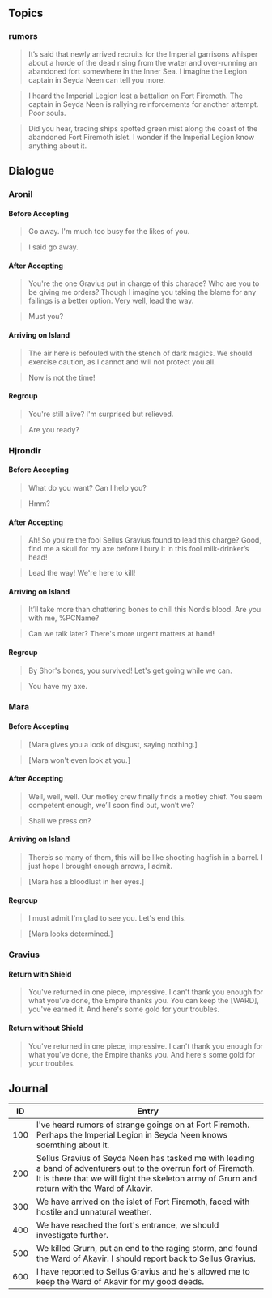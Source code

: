 ## Topics

### rumors

> It’s said that newly arrived recruits for the Imperial garrisons whisper about a horde of the dead rising from the water and over-running an abandoned fort somewhere in the Inner Sea. I imagine the Legion captain in Seyda Neen can tell you more.

> I heard the Imperial Legion lost a battalion on Fort Firemoth. The captain in Seyda Neen is rallying reinforcements for another attempt. Poor souls.

> Did you hear, trading ships spotted green mist along the coast of the abandoned Fort Firemoth islet. I wonder if the Imperial Legion know anything about it.

## Dialogue

### Aronil

#### Before Accepting

> Go away. I'm much too busy for the likes of you.

> I said go away.

#### After Accepting

> You're the one Gravius put in charge of this charade? Who are you to be giving me orders? Though I imagine you taking the blame for any failings is a better option. Very well, lead the way.

> Must you?

#### Arriving on Island

> The air here is befouled with the stench of dark magics. We should exercise caution, as I cannot and will not protect you all.

> Now is not the time!

#### Regroup

> You're still alive? I'm surprised but relieved.

> Are you ready?

### Hjrondir

#### Before Accepting

> What do you want? Can I help you?

> Hmm?

#### After Accepting

> Ah! So you're the fool Sellus Gravius found to lead this charge? Good, find me a skull for my axe before I bury it in this fool milk-drinker’s head!

> Lead the way! We're here to kill!

#### Arriving on Island

> It’ll take more than chattering bones to chill this Nord’s blood. Are you with me, %PCName?

> Can we talk later? There's more urgent matters at hand!

#### Regroup

> By Shor's bones, you survived! Let's get going while we can.

> You have my axe.

### Mara

#### Before Accepting

> [Mara gives you a look of disgust, saying nothing.]

> [Mara won't even look at you.]

#### After Accepting

> Well, well, well. Our motley crew finally finds a motley chief. You seem competent enough, we’ll soon find out, won’t we?

> Shall we press on?

#### Arriving on Island

> There’s so many of them, this will be like shooting hagfish in a barrel. I just hope I brought enough arrows, I admit.

> [Mara has a bloodlust in her eyes.]

#### Regroup

> I must admit I'm glad to see you. Let's end this.

> [Mara looks determined.]

### Gravius

#### Return with Shield

> You've returned in one piece, impressive. I can't thank you enough for what you've done, the Empire thanks you. You can keep the [WARD], you've earned it. And here's some gold for your troubles.

#### Return without Shield

> You've returned in one piece, impressive. I can't thank you enough for what you've done, the Empire thanks you. And here's some gold for your troubles.

## Journal

|ID|Entry|
|-|-|
|100|I've heard rumors of strange goings on at Fort Firemoth. Perhaps the Imperial Legion in Seyda Neen knows soemthing about it.|
|200|Sellus Gravius of Seyda Neen has tasked me with leading a band of adventurers out to the overrun fort of Firemoth. It is there that we will fight the skeleton army of Grurn and return with the Ward of Akavir.|
|300|We have arrived on the islet of Fort Firemoth, faced with hostile and unnatural weather.
|400|We have reached the fort's entrance, we should investigate further.
|500|We killed Grurn, put an end to the raging storm, and found the Ward of Akavir. I should report back to Sellus Gravius.|
|600|I have reported to Sellus Gravius and he's allowed me to keep the Ward of Akavir for my good deeds.|